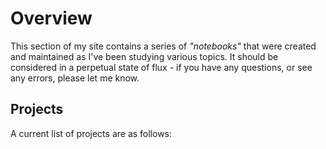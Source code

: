 # Overview

This section of my site contains a series of _"notebooks"_ that were created and maintained as I've been studying various topics. It should be considered in a perpetual state of flux - if you have any questions, or see any errors, please let me know.

## Projects

A current list of projects are as follows:

```{tableofcontents}
```